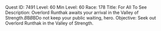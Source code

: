 Quest ID: 7491
Level: 60
Min Level: 60
Race: 178
Title: For All To See
Description: Overlord Runthak awaits your arrival in the Valley of Strength.$B$B<Thrall salutes you.>$B$BDo not keep your public waiting, hero.
Objective: Seek out Overlord Runthak in the Valley of Strength.
